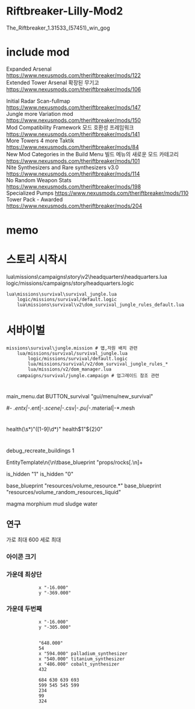 # Riftbreaker-Lilly-Mod2
 
The_Riftbreaker_1.31533_(57451)_win_gog


# include mod

Expanded Arsenal  
https://www.nexusmods.com/theriftbreaker/mods/122  
Extended Tower Arsenal 확장된 무기고  
https://www.nexusmods.com/theriftbreaker/mods/106  

Initial Radar Scan-fullmap  
https://www.nexusmods.com/theriftbreaker/mods/147  
Jungle more Variation mod  
https://www.nexusmods.com/theriftbreaker/mods/150  
Mod Compatibility Framework 모드 호환성 프레임워크  
https://www.nexusmods.com/theriftbreaker/mods/141  
More Towers 4 more Taktik  
https://www.nexusmods.com/theriftbreaker/mods/84  
New Mod Categories in the Build Menu 빌드 메뉴의 새로운 모드 카테고리  
https://www.nexusmods.com/theriftbreaker/mods/101  
Nite Synthesizers and Rare synthesizers v3.0  
https://www.nexusmods.com/theriftbreaker/mods/114  
No Random Weapon Stats  
https://www.nexusmods.com/theriftbreaker/mods/198  
Specialized Pumps
https://www.nexusmods.com/theriftbreaker/mods/110
Tower Pack - Awarded  
https://www.nexusmods.com/theriftbreaker/mods/204  

# memo

# 스토리 시작시
lua\missions\campaigns\story\v2\headquarters\headquarters.lua
    logic/missions/campaigns/story/headquarters.logic
    
    lua\missions\survival\survival_jungle.lua
        logic/missions/survival/default.logic
        lua\missions\survival\v2\dom_survival_jungle_rules_default.lua
		
# 서바이벌
	missions\survival\jungle.mission # 맵,자원 배치 관련
		lua/missions/survival/survival_jungle.lua
			logic/missions/survival/default.logic
			lua/missions/survival/v2/dom_survival_jungle_rules_*
			lua/missions/v2/dom_manager.lua
		campaigns/survival/jungle.campaign # 업그레이드 참조 관련

#
main_menu.dat
	BUTTON_survival                         "gui/menu/new_survival"


#-
*.entx|-*.ent|-*.scene|-*.csv|-*.pu|-*.material|-*.mesh

#
health(\s*)"([1-9]\d*)"
health$1"${2}0"

#
debug_recreate_buildings 1


EntityTemplate\n{\n\tbase_blueprint "props/rocks[.\n]+

is_hidden "1"
is_hidden "0"

base_blueprint "resources/volume_resource.*"
base_blueprint "resources/volume_random_resources_liquid"


magma
morphium
mud
sludge
water

## 연구

가로 최대 600
세로 최대 

### 아이콘 크기

### 가운데 최상단 
		        x "-16.000"
		        y "-369.000"
### 가운데 두번째
		        x "-16.000"
		        y "-305.000"
				
				
				"648.000"
				54
				x "594.000" palladium_synthesizer
				x "540.000" titanium_synthesizer
				x "486.000" cobalt_synthesizer
				432
				
				684	630	639	693
				599	545	545	599
				234
				99
				324